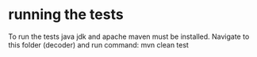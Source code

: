 # running the tests
To run the tests java jdk and apache maven must be installed. Navigate to this folder (decoder) and run command:
mvn clean test
